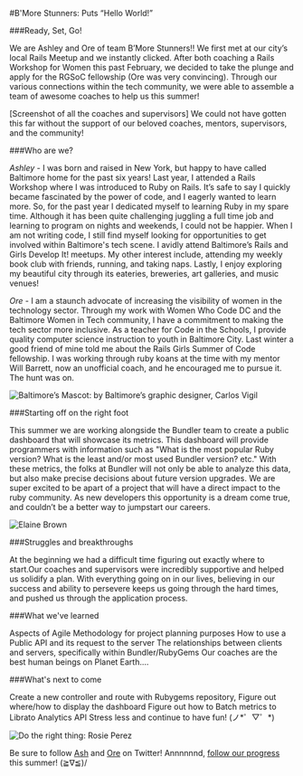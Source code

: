 #B'More Stunners: Puts “Hello World!”

###Ready, Set, Go!

We are Ashley and Ore of team B’More Stunners!! We first met at our city’s local Rails Meetup and we instantly clicked. After both coaching a Rails Workshop for Women this past February, we decided to take the plunge and apply for the RGSoC fellowship (Ore was very convincing). Through our various connections within the tech community, we were able to assemble a team of awesome coaches to help us this summer!


[Screenshot of all the coaches and supervisors]
We could not have gotten this far without the support of our beloved coaches, mentors, supervisors, and the community!


###Who are we? 

*Ashley* -  I was born and raised in New York, but happy to have called Baltimore home for the past six years! Last year, I attended a Rails Workshop where I was introduced to Ruby on Rails.  It’s safe to say I quickly became fascinated by the power of code, and I eagerly wanted to learn more. So, for the past year I dedicated myself to learning Ruby in my spare time. Although it has been quite challenging juggling a full time job and learning to program on nights and weekends, I could not be happier. When I am not writing code, I still find myself looking for opportunities to get involved within Baltimore's tech scene. I avidly attend Baltimore’s Rails and Girls Develop It! meetups. My other interest include, attending my weekly book club with friends, running, and taking naps. Lastly, I enjoy exploring my beautiful city through its eateries, breweries, art galleries, and music venues!

*Ore* - I am a staunch advocate of increasing the visibility of women in the technology sector. Through my work with Women Who Code DC and the Baltimore Women in Tech community, I have a commitment to making the tech sector more inclusive. As a teacher for Code in the Schools, I provide quality computer science instruction to youth in Baltimore City.
Last winter a good friend of mine told me about the Rails Girls Summer of Code fellowship. I was working through ruby koans at the time with my mentor Will Barrett, now an unofficial  coach, and he encouraged me to pursue it. The hunt was on. 


![Baltimore’s Mascot: by Baltimore’s graphic designer, Carlos Vigil](https://dribbble.com/carlosvigil)


###Starting off on the right foot

This summer we are working alongside the Bundler team to create a public dashboard that will showcase its metrics. This dashboard will provide programmers with information such as "What is the most popular Ruby version? What is the least and/or most used 
Bundler version? etc." With these metrics, the folks at Bundler will not only be able to analyze this data, but also make precise decisions about future version upgrades. We are super excited to be apart of a project that will have a direct impact to the ruby community. As new developers this opportunity is a dream come true, and couldn’t be a better way to jumpstart our careers.


![Elaine Brown](http://libcom.org/files/images/history/Elaine-Brown.jpg)


###Struggles and breakthroughs

At the beginning we had a difficult time figuring out exactly where to start.Our coaches and supervisors were incredibly supportive and helped us solidify a plan. With everything going on in our lives, believing in our success and ability to persevere keeps us going through the hard times, and pushed us through the application process.


###What we've learned 

Aspects of Agile Methodology for project planning purposes
How to use a Public API and its request to the server
The relationships between clients and servers, specifically within Bundler/RubyGems
Our coaches are the best human beings on Planet Earth.... 

###What's next to come

Create a new controller and route with Rubygems repository, 
Figure out where/how to display the dashboard
Figure out how to Batch metrics to Librato Analytics API
Stress less and continue to have fun! (ノ*゜▽゜*)


![Do the right thing: Rosie Perez ](http://i.giphy.com/8SHI2TWSsk7Ly.gif)



Be sure to follow [Ash](twitter.com/ashhjean) and [Ore](twitter.com/speculate7) on Twitter! 
Annnnnnd, [follow our progress](https://teams.railsgirlssummerofcode.org/?kind=&team_id=116) this summer! (≧∇≦)/

